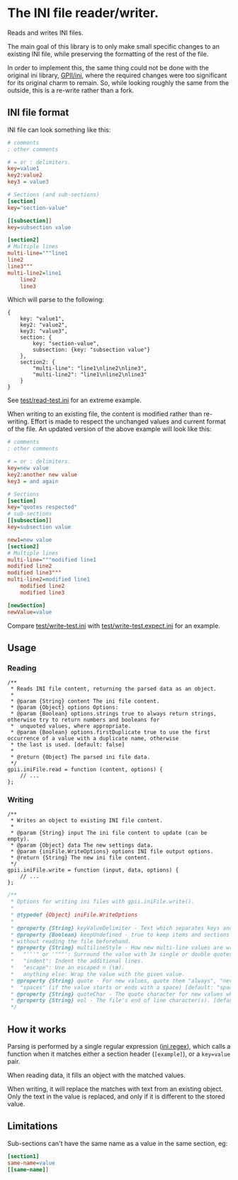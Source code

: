 # The INI file reader/writer.

Reads and writes INI files.

The main goal of this library is to only make small specific changes to an existing INI file, while preserving the
formatting of the rest of the file.

In order to implement this, the same thing could not be done with the original ini library,
[GPII/ini](https://github.com/GPII/ini), where the required changes were too significant for its original charm to
remain. So, while looking roughly the same from the outside, this is a re-write rather than a fork.

## INI file format

INI file can look something like this:

```ini
# comments
; other comments

# = or : delimiters.
key=value1
key2:value2
key3 = value3

# Sections (and sub-sections)
[section]
key="section-value"

[[subsection]]
key=subsection value

[section2]
# Multiple lines
multi-line="""line1
line2
line3"""
multi-line2=line1
    line2
    line3
```

Which will parse to the following:

```json5
{
    key: "value1",
    key2: "value2",
    key3: "value3",
    section: {
        key: "section-value",
        subsection: {key: "subsection value"}
    },
    section2: {
        "multi-line": "line1\nline2\nline3",
        "multi-line2": "line1\nline2\nline3"
    }
}
```

See [test/read-test.ini](test/read-test.ini) for an extreme example.

When writing to an existing file, the content is modified rather than re-writing. Effort is made to respect the
unchanged values and current format of the file. An updated version of the above example will look like this:

```ini
# comments
; other comments

# = or : delimiters.
key=new value
key2:another new value
key3 = and again

# Sections
[section]
key="quotes respected"
# sub-sections
[[subsection]]
key=subsection value

new1=new value
[section2]
# Multiple lines
multi-line="""modified line1
modified line2
modified line3"""
multi-line2=modified line1
    modified line2
    modified line3

[newSection]
newValue=value
```

Compare [test/write-test.ini](test/write-test.ini) with [test/write-test.expect.ini](test/write-test.expect.ini) for an
example.

## Usage

### Reading

```snippet
/**
 * Reads INI file content, returning the parsed data as an object.
 *
 * @param {String} content The ini file content.
 * @param {Object} options Options:
 * @param {Boolean} options.strings true to always return strings, otherwise try to return numbers and booleans for
 *  unquoted values, where appropriate.
 * @param {Boolean} options.firstDuplicate true to use the first occurrence of a value with a duplicate name, otherwise
 * the last is used. [default: false]
 *
 * @return {Object} The parsed ini file data.
 */
gpii.iniFile.read = function (content, options) {
    // ...
};
```

### Writing

```snippet
/**
 * Writes an object to existing INI file content.
 *
 * @param {String} input The ini file content to update (can be empty).
 * @param {Object} data The new settings data.
 * @param {iniFile.WriteOptions} options INI file output options.
 * @return {String} The new ini file content.
 */
gpii.iniFile.write = function (input, data, options) {
    // ...
};
```

```javascript
/**
 * Options for writing ini files with gpii.iniFile.write().
 *
 * @typedef {Object} iniFile.WriteOptions
 *
 * @property {String} keyValueDelimiter - Text which separates keys and values, for new values. [default: "="].
 * @property {Boolean} keepUndefined - true to keep items and sections that are not in data. Use to define values
 * without reading the file beforehand.
 * @property {String} multilineStyle - How new multi-line values are written:
 *   "'''" or '"""': Surround the value with 3x single or double quotes (default).
 *   "indent": Indent the additional lines.
 *   "escape": Use an escaped n (\n).
 *   anything else: Wrap the value with the given value.
 * @property {String} quote - For new values, quote them "always", "never", "strings" (for only strings), or
 *  "spaces" (if the value starts or ends with a space) [default: "spaces"].
 * @property {String} quoteChar - The quote character for new values when quoting. [default: " (double quote)].
 * @property {String} eol - The file's end of line character(s). [default: auto-detect]
 */
```

## How it works

Parsing is performed by a single regular expression ([ini.regex](ini.regex)), which calls a function when it matches
either a section header (`[example]`), or a `key=value` pair.

When reading data, it fills an object with the matched values.

When writing, it will replace the matches with text from an existing object. Only the text in the value is replaced, and
only if it is different to the stored value.

## Limitations

Sub-sections can't have the same name as a value in the same section, eg:

```ini
[section1]
same-name=value
[[same-name]]
```
